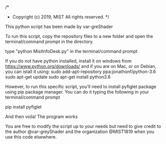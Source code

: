 /*
* Copyright (c) 2019, MIST  All rights reserved.
*/

This python script has been made by var-greShader

To run this script, copy the repository files to a new folder and open the terminal/command prompt in the directory.

type "python MistInfoDesk.py" in the terminal/command prompt

If you do not have python installed, install it on windows from https://www.python.org/downloads/ and if you are on Mac, or on Debian, you can istall it using:
  sudo add-apt-repository ppa:jonathonf/python-3.6
  sudo apt-get update
  sudo apt-get install python3.6


However, to run this specific script, you'll need to install pyfiglet package using pip package manager.
You can do it typing the following in your terminal/command prompt

pip install pyfiglet 

And then voila! The program works


You are free to modify the script up to your needs but need to give credit to 
the author @var-greyShader and the organization @MIST1819 when you use this code elsewhere.
